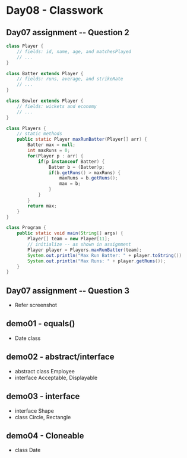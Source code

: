 # Day08 - Classwork

## Day07 assignment -- Question 2
```Java
class Player {
    // fields: id, name, age, and matchesPlayed
    // ...
}

class Batter extends Player {
    // fields: runs, average, and strikeRate
    // ...
}

class Bowler extends Player {
    // fields: wickets and economy
    // ... 
}

class Players {
    // static methods
    public static Player maxRunBatter(Player[] arr) {
        Batter max = null;
        int maxRuns = 0;
        for(Player p : arr) {
            if(p instanceof Batter) {
                Batter b = (Batter)p;
                if(b.getRuns() > maxRuns) {
                    maxRuns = b.getRuns();
                    max = b;
                }
            }
        }
        return max;
    }
}

class Program {
    public static void main(String[] args) {
        Player[] team = new Player[11];
        // initialize -- as shown in assignment
        Player player = Players.maxRunBatter(team);
        System.out.println("Max Run Batter: " + player.toString())
        System.out.println("Max Runs: " + player.getRuns());
    }
}
```

## Day07 assignment -- Question 3
* Refer screenshot

## demo01 - equals()
* Date class

## demo02 - abstract/interface
* abstract class Employee
* interface Acceptable, Displayable

## demo03 - interface
* interface Shape
* class Circle, Rectangle

## demo04 - Cloneable
* class Date
